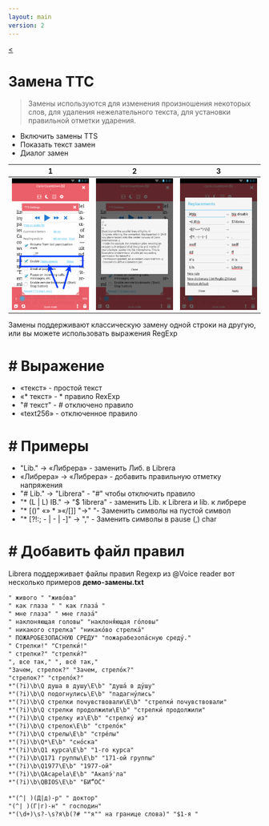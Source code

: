 ```yaml
---
layout: main
version: 2
---
```

[<](/wiki/faq/ru)

# Замена ТТС

> Замены используются для изменения произношения некоторых слов, для удаления нежелательного текста, для установки правильной отметки ударения.

* Включить замены TTS
* Показать текст замен
* Диалог замен

|1|2|3|
|-|-|-|
|![](1.png)|![](2.png)|![](3.png)|


Замены поддерживают классическую замену одной строки на другую, или вы можете использовать выражения RegExp

# # Выражение

* «текст» - простой текст
* «* текст» - * правило RexExp
* &quot;# текст&quot; - # отключено правило
* «text256» - отключенное правило

# # Примеры

* &quot;Lib.&quot; -&gt; «Либрера» - заменить Либ. в Librera
* «Либрера» -&gt; «Либрера» - добавить правильную отметку напряжения
* &quot;# Lib.&quot; -&gt; &quot;Librera&quot; - &quot;#&quot; чтобы отключить правило
* &quot;* (L | L) IB.&quot; -&gt; &quot;$ 1ibrera&quot; - заменить Lib. к Librera и lib. к либрере
* &quot;* [()&quot; «» * »«/[]] &quot;-&gt;&quot; &quot;- Заменить символы на пустой символ
* &quot;* [?!:; - | - | -]&quot; -&gt; &quot;,&quot; - Заменить символы в pause (,) char

# # Добавить файл правил

Librera поддерживает файлы правил Regexp из @Voice reader
вот несколько примеров **демо-замены.txt**

```
" живого " "живо́ва"
" как глаза " " как глаза́ "
" мне глаза" " мне глаза́"
" наклоняющая головы" "наклоня́ющая го́ловы"
" никакого стрелка" "никако́во стрелка́"
" ПОЖАРОБЕЗОПАСНУЮ СРЕДУ" "пожарабезопа́сную среду́."
" Стрелки!" "Стрелки́!"
" стрелки?" "стрелки́?"
", все так," ", всё так,"
"Зачем, стрелок?" "Зачем, стрело́к?"
"стрелок?" "стрело́к?"
*"(?i)\b\Q душа в душу\E\b" "душа́ в ду́шу"
*"(?i)\b\Q подогнулись\E\b" "падагну́лись"
*"(?i)\b\Q стрелки почувствовали\E\b" "стрелки́ почувствовали"
*"(?i)\b\Q стрелки продолжили\E\b" "стрелки́ продолжили"
*"(?i)\b\Q стрелку из\E\b" "стрелку́ из"
*"(?i)\b\Q стрелок\E\b" "стрело́к"
*"(?i)\b\Q стрелы\E\b" "стре́лы"
*"(?i)\b\Q*\E\b" "сно́ска"
*"(?i)\b\Q1 курса\E\b" "1-го курса"
*"(?i)\b\Q171 группы\E\b" "171-ой группы"
*"(?i)\b\Q1977\E\b" "1977-ой"
*"(?i)\b\QAcapela\E\b" "Акапэ́'ла"
*"(?i)\b\QBIOS\E\b" "БИ́“О́С"

*"(^| )(Д|д)-р" " доктор"
"(^| )(Г|г)-н" " господин"
*"(\d+)\s?-\s?я\b(?# ""я"" на границе слова)" "$1-я "

```


   
